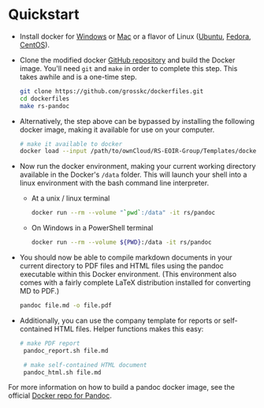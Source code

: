 # Quickstart

- Install docker for [Windows](https://hub.docker.com/editions/community/docker-ce-desktop-windows/) or [Mac](https://hub.docker.com/editions/community/docker-ce-desktop-mac) or a flavor of Linux ([Ubuntu](https://docs.docker.com/engine/install/ubuntu/#installation-methods), [Fedora](https://docs.docker.com/engine/install/fedora/), [CentOS](https://docs.docker.com/engine/install/centos/)).

- Clone the modified docker [GitHub repository](https://github.com/grosskc/dockerfiles) and build the Docker image. You'll need `git` and `make` in order to complete this step. This takes awhile and is a one-time step.

  ```bash
  git clone https://github.com/grosskc/dockerfiles.git
  cd dockerfiles
  make rs-pandoc
  ```

- Alternatively, the step above can be bypassed by installing the following docker image, making it available for use on your computer.

  ```bash
  # make it available to docker
  docker load --input /path/to/ownCloud/RS-EOIR-Group/Templates/dockerfiles/rs-pandoc-latest.tar.gz
  ```

- Now run the docker environment, making your current working directory available in the Docker's `/data` folder. This will launch your shell into a linux environment with the bash command line interpreter.

  - At a unix / linux terminal

    ```bash
    docker run --rm --volume "`pwd`:/data" -it rs/pandoc
    ```

  - On Windows in a PowerShell terminal

    ```bash
    docker run --rm --volume ${PWD}:/data -it rs/pandoc
    ```

- You should now be able to compile markdown documents in your current directory to PDF files and HTML files using the pandoc executable within this Docker environment. (This environment also comes with a fairly complete LaTeX distribution installed for converting MD to PDF.)

  ```bash
  pandoc file.md -o file.pdf
  ```

- Additionally, you can use the company template for reports or self-contained HTML files. Helper functions makes this easy:

  ```bash
  # make PDF report
   pandoc_report.sh file.md

   # make self-contained HTML document
   pandoc_html.sh file.md
  ```

For more information on how to build a pandoc docker image, see the official [Docker repo for Pandoc](https://github.com/pandoc/dockerfiles).
